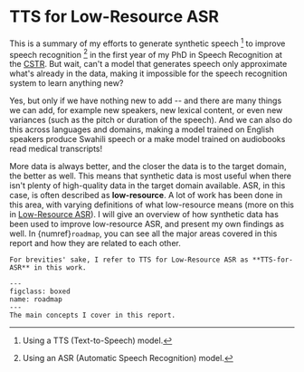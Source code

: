# TTS for Low-Resource ASR

This is a summary of my efforts to generate synthetic speech [^TTS] to improve speech recognition [^ASR] in the first year of my PhD in Speech Recognition at the [CSTR](https://www.cstr.ed.ac.uk/). But wait, can't a model that generates speech only approximate what's already in the data, making it impossible for the speech recognition system to learn anything new?

Yes, but only if we have nothing new to add -- and there are many things we can add, for example new speakers, new lexical content, or even new variances (such as the pitch or duration of the speech). And we can also do this across languages and domains, making a model trained on English speakers produce Swahili speech or a make model trained on audiobooks read medical transcripts!

More data is always better, and the closer the data is to the target domain, the better as well. This means that synthetic data is most useful when there isn't plenty of high-quality data in the target domain available. ASR, in this case, is often described as **low-resource**. A lot of work has been done in this area, with varying definitions of what low-resource means (more on this in [Low-Resource ASR](markdown/03_low_resource_asr)). I will give an overview of how synthetic data has been used to improve low-resource ASR, and present my own findings as well. In {numref}`roadmap`, you can see all the major areas covered in this report and how they are related to each other. 

```{note}
For brevities' sake, I refer to TTS for Low-Resource ASR as **TTS-for-ASR** in this work.
```

```{figure} figures/roadmap.svg
---
figclass: boxed
name: roadmap
---
The main concepts I cover in this report.
```

<!-- There is also a more formal version of this report for submission to the University, which you can download here. -->


[^TTS]: Using a TTS (Text-to-Speech) model.

[^ASR]: Using an ASR (Automatic Speech Recognition) model.